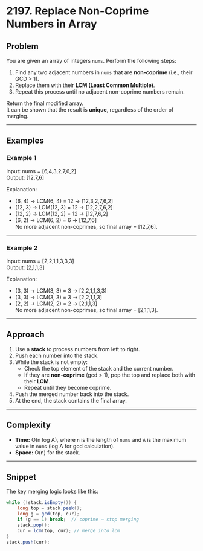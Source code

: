 # 2197. Replace Non-Coprime Numbers in Array

## Problem
You are given an array of integers `nums`. Perform the following steps:

1. Find any two adjacent numbers in `nums` that are **non-coprime** (i.e., their GCD > 1).  
2. Replace them with their **LCM (Least Common Multiple)**.  
3. Repeat this process until no adjacent non-coprime numbers remain.  

Return the final modified array.  
It can be shown that the result is **unique**, regardless of the order of merging.

---

## Examples

### Example 1
Input: nums = [6,4,3,2,7,6,2]  
Output: [12,7,6]  

Explanation:  
- (6, 4) → LCM(6, 4) = 12 → [12,3,2,7,6,2]  
- (12, 3) → LCM(12, 3) = 12 → [12,2,7,6,2]  
- (12, 2) → LCM(12, 2) = 12 → [12,7,6,2]  
- (6, 2) → LCM(6, 2) = 6 → [12,7,6]  
No more adjacent non-coprimes, so final array = [12,7,6].

---

### Example 2
Input: nums = [2,2,1,1,3,3,3]  
Output: [2,1,1,3]  

Explanation:  
- (3, 3) → LCM(3, 3) = 3 → [2,2,1,1,3,3]  
- (3, 3) → LCM(3, 3) = 3 → [2,2,1,1,3]  
- (2, 2) → LCM(2, 2) = 2 → [2,1,1,3]  
No more adjacent non-coprimes, so final array = [2,1,1,3].

---

## Approach
1. Use a **stack** to process numbers from left to right.  
2. Push each number into the stack.  
3. While the stack is not empty:
   - Check the top element of the stack and the current number.  
   - If they are **non-coprime** (gcd > 1), pop the top and replace both with their **LCM**.  
   - Repeat until they become coprime.  
4. Push the merged number back into the stack.  
5. At the end, the stack contains the final array.  

---

## Complexity
- **Time:** O(n log A), where `n` is the length of `nums` and `A` is the maximum value in `nums` (log A for gcd calculation).  
- **Space:** O(n) for the stack.  

---

## Snippet
The key merging logic looks like this:

```java
while (!stack.isEmpty()) {
    long top = stack.peek();
    long g = gcd(top, cur);
    if (g == 1) break;  // coprime → stop merging
    stack.pop();
    cur = lcm(top, cur); // merge into lcm
}
stack.push(cur);
